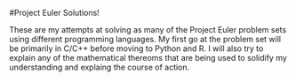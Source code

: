 
#Project Euler Solutions!

These are my attempts at solving as many of the Project Euler problem sets using different programming languages. My first go at the problem set will be primarily in C/C++ before moving to Python and R. I will also try to explain any of the mathematical thereoms that are being used to solidify my understanding and explaing the course of action.
